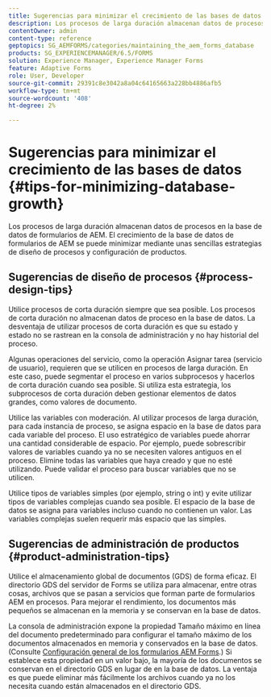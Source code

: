 ```yaml
---
title: Sugerencias para minimizar el crecimiento de las bases de datos
description: Los procesos de larga duración almacenan datos de procesos en la base de datos de formularios de AEM. El crecimiento de la base de datos de formularios de AEM se puede minimizar mediante unas sencillas estrategias de diseño de procesos y configuración de productos.
contentOwner: admin
content-type: reference
geptopics: SG_AEMFORMS/categories/maintaining_the_aem_forms_database
products: SG_EXPERIENCEMANAGER/6.5/FORMS
solution: Experience Manager, Experience Manager Forms
feature: Adaptive Forms
role: User, Developer
source-git-commit: 29391c8e3042a8a04c64165663a228bb4886afb5
workflow-type: tm+mt
source-wordcount: '408'
ht-degree: 2%

---
```


# Sugerencias para minimizar el crecimiento de las bases de datos {#tips-for-minimizing-database-growth}

Los procesos de larga duración almacenan datos de procesos en la base de datos de formularios de AEM. El crecimiento de la base de datos de formularios de AEM se puede minimizar mediante unas sencillas estrategias de diseño de procesos y configuración de productos.

## Sugerencias de diseño de procesos {#process-design-tips}

Utilice procesos de corta duración siempre que sea posible. Los procesos de corta duración no almacenan datos de proceso en la base de datos. La desventaja de utilizar procesos de corta duración es que su estado y estado no se rastrean en la consola de administración y no hay historial del proceso.

Algunas operaciones del servicio, como la operación Asignar tarea (servicio de usuario), requieren que se utilicen en procesos de larga duración. En este caso, puede segmentar el proceso en varios subprocesos y hacerlos de corta duración cuando sea posible. Si utiliza esta estrategia, los subprocesos de corta duración deben gestionar elementos de datos grandes, como valores de documento.

Utilice las variables con moderación. Al utilizar procesos de larga duración, para cada instancia de proceso, se asigna espacio en la base de datos para cada variable del proceso. El uso estratégico de variables puede ahorrar una cantidad considerable de espacio. Por ejemplo, puede sobrescribir valores de variables cuando ya no se necesiten valores antiguos en el proceso. Elimine todas las variables que haya creado y que no esté utilizando. Puede validar el proceso para buscar variables que no se utilicen.

Utilice tipos de variables simples (por ejemplo, string o int) y evite utilizar tipos de variables complejas cuando sea posible. El espacio de la base de datos se asigna para variables incluso cuando no contienen un valor. Las variables complejas suelen requerir más espacio que las simples.

## Sugerencias de administración de productos {#product-administration-tips}

Utilice el almacenamiento global de documentos (GDS) de forma eficaz. El directorio GDS del servidor de Forms se utiliza para almacenar, entre otras cosas, archivos que se pasan a servicios que forman parte de formularios AEM en procesos. Para mejorar el rendimiento, los documentos más pequeños se almacenan en la memoria y se conservan en la base de datos.

La consola de administración expone la propiedad Tamaño máximo en línea del documento predeterminado para configurar el tamaño máximo de los documentos almacenados en memoria y conservados en la base de datos. (Consulte [Configuración general de los formularios AEM Forms](/help/forms/using/admin-help/configure-general-aem-forms-settings.md#configure-general-aem-forms-settings).) Si establece esta propiedad en un valor bajo, la mayoría de los documentos se conservan en el directorio GDS en lugar de en la base de datos. La ventaja es que puede eliminar más fácilmente los archivos cuando ya no los necesita cuando están almacenados en el directorio GDS.

